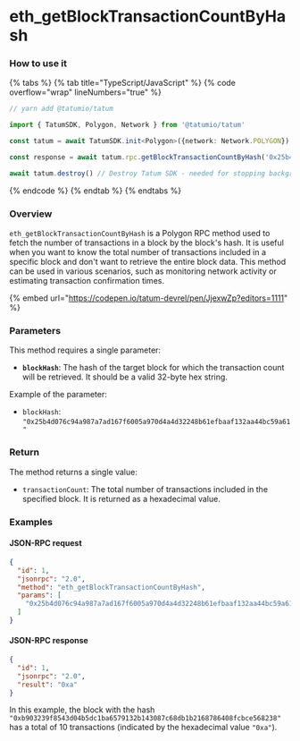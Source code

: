 # eth\_getBlockTransactionCountByHash

### How to use it

{% tabs %}
{% tab title="TypeScript/JavaScript" %}
{% code overflow="wrap" lineNumbers="true" %}
```typescript
// yarn add @tatumio/tatum

import { TatumSDK, Polygon, Network } from '@tatumio/tatum'

const tatum = await TatumSDK.init<Polygon>({network: Network.POLYGON})

const response = await tatum.rpc.getBlockTransactionCountByHash('0x25b4d076c94a987a7ad167f6005a970d4a4d32248b61efbaaf132aa44bc59a61')

await tatum.destroy() // Destroy Tatum SDK - needed for stopping background jobs
```
{% endcode %}
{% endtab %}
{% endtabs %}

### Overview

`eth_getBlockTransactionCountByHash` is a Polygon RPC method used to fetch the number of transactions in a block by the block's hash. It is useful when you want to know the total number of transactions included in a specific block and don't want to retrieve the entire block data. This method can be used in various scenarios, such as monitoring network activity or estimating transaction confirmation times.

{% embed url="https://codepen.io/tatum-devrel/pen/JjexwZp?editors=1111" %}

### Parameters

This method requires a single parameter:

* **`blockHash`**: The hash of the target block for which the transaction count will be retrieved. It should be a valid 32-byte hex string.

Example of the parameter:

* `blockHash`: `"0x25b4d076c94a987a7ad167f6005a970d4a4d32248b61efbaaf132aa44bc59a61"`

### Return

The method returns a single value:

* `transactionCount`: The total number of transactions included in the specified block. It is returned as a hexadecimal value.

### Examples

#### JSON-RPC request

```json
{
  "id": 1,
  "jsonrpc": "2.0",
  "method": "eth_getBlockTransactionCountByHash",
  "params": [
    "0x25b4d076c94a987a7ad167f6005a970d4a4d32248b61efbaaf132aa44bc59a61"
  ]
}
```

#### JSON-RPC response

```json
{
  "id": 1,
  "jsonrpc": "2.0",
  "result": "0xa"
}
```

In this example, the block with the hash `"0xb903239f8543d04b5dc1ba6579132b143087c68db1b2168786408fcbce568238"` has a total of 10 transactions (indicated by the hexadecimal value `"0xa"`).
